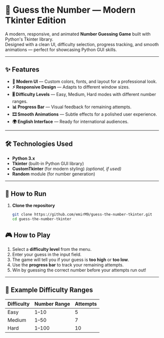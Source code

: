 # 🎯 Guess the Number — Modern Tkinter Edition

A modern, responsive, and animated **Number Guessing Game** built with Python's Tkinter library.  
Designed with a clean UI, difficulty selection, progress tracking, and smooth animations — perfect for showcasing Python GUI skills.

---

## ✨ Features

- **🎨 Modern UI** — Custom colors, fonts, and layout for a professional look.
- **⚡ Responsive Design** — Adapts to different window sizes.
- **🎚 Difficulty Levels** — Easy, Medium, Hard modes with different number ranges.
- **📊 Progress Bar** — Visual feedback for remaining attempts.
- **🎞 Smooth Animations** — Subtle effects for a polished user experience.
- **🌍 English Interface** — Ready for international audiences.

---

## 🛠 Technologies Used

- **Python 3.x**
- **Tkinter** (built-in Python GUI library)
- **CustomTkinter** (for modern styling) *(optional, if used)*
- **Random** module (for number generation)

---

## 🚀 How to Run

1. **Clone the repository**
   ```bash
   git clone https://github.com/emirM9/guess-the-number-tkinter.git
   cd guess-the-number-tkinter

## 🎮 How to Play

1. Select a **difficulty level** from the menu.
2. Enter your guess in the input field.
3. The game will tell you if your guess is **too high** or **too low**.
4. Use the **progress bar** to track your remaining attempts.
5. Win by guessing the correct number before your attempts run out!

---

## 📌 Example Difficulty Ranges

| Difficulty | Number Range | Attempts |
|------------|--------------|----------|
| Easy       | 1–10         | 5        |
| Medium     | 1–50         | 7        |
| Hard       | 1–100        | 10       |
